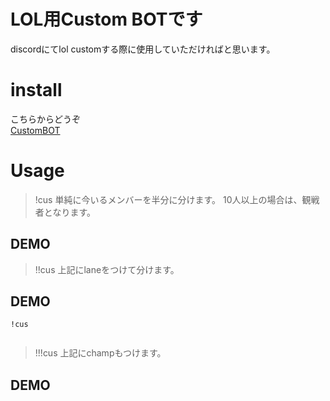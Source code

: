 # LOL用Custom BOTです

discordにてlol customする際に使用していただければと思います。

# install
こちらからどうぞ<br>
[CustomBOT](https://discord.com/oauth2/authorize?client_id=575692856178769951&permissions=0&scope=bot)

# Usage

>!cus
単純に今いるメンバーを半分に分けます。
10人以上の場合は、観戦者となります。
## DEMO

>!!cus
上記にlaneをつけて分けます。
## DEMO
```
!cus


```


>!!!cus
上記にchampもつけます。
## DEMO